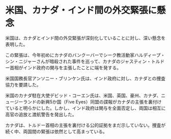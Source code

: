 # 米国、カナダ・インド間の外交緊張に懸念

米国は、カナダとインド間の外交緊張が深刻化していることに対し、深い懸念を表明した。

この緊張は、今年初めにカナダのバンクーバーでシーク教活動家ハルディープ・シン・ニジャーさんが暗殺された事件を巡って、カナダのジャスティン・トルドー首相がインド政府の関与を主張したことに端を発する。

米国国務長官アンソニー・ブリンケン氏は、インド政府に対し、カナダとの捜査協力を要請した。

米国のカナダ駐在大使デビッド・コーエン氏は、米国、英国、豪州、カナダ、ニュージーランドの新興5か国（Five Eyes）同盟の諜報がカナダの主張を裏付けていると明らかにした。しかし、インド政府は関与を全面否定し、両国は相互に高官の追放と渡航警告を発出した。

カナダは、トルドー首相の主張を裏付ける公的証拠をまだ示していない。捜査が続く中、両国間の緊張は依然として高まっている。
